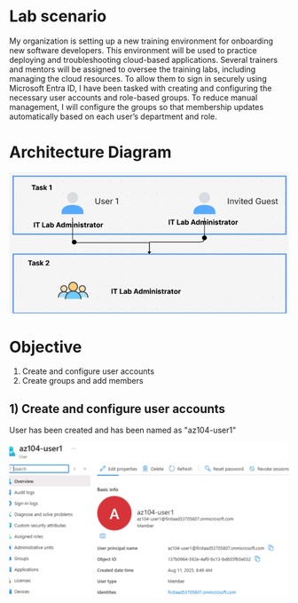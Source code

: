 # Lab scenario

My organization is setting up a new training environment for onboarding new software developers. This environment will be used to practice deploying and troubleshooting cloud-based applications. Several trainers and mentors will be assigned to oversee the training labs, including managing the cloud resources. To allow them to sign in securely using Microsoft Entra ID, I have been tasked with creating and configuring the necessary user accounts and role-based groups. To reduce manual management, I will configure the groups so that membership updates automatically based on each user’s department and role.

# Architecture Diagram
![Alt text](https://github.com/venuGanes/azure/blob/c381f7b2fd85a8c2dc77d35307a7b213b413ab84/Manage%20Microsoft%20Entra%20ID%20Identities%20(Requires%20MFA%20)/3.1%20architecture%20diagram%201.png)

# Objective
1) Create and configure user accounts
2) Create groups and add members

## 1) Create and configure user accounts
 
User has been created and has been named as "az104-user1"

![Alt text](https://github.com/venuGanes/azure/blob/3e4d9f26f8fb60aea2ccb2e97ff26d5d9019acb2/Manage%20Microsoft%20Entra%20ID%20Identities%20(Requires%20MFA%20)/4.2%20user%20details.png)

